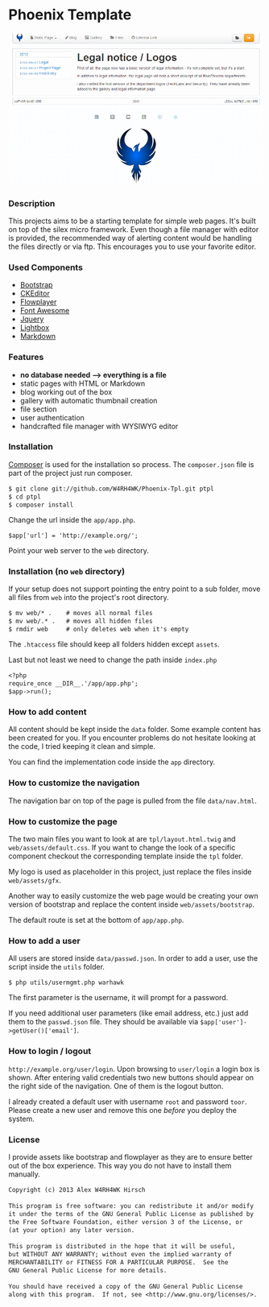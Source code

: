 # Phoenix Template

<p align="center">
    <img src="data/gallery/preview.png" width="500" />
</p>

### Description
This projects aims to be a starting template for simple web pages. It's built
on top of the silex micro framework. Even though a file manager with editor is
provided, the recommended way of alerting content would be handling the files
directly or via ftp. This encourages you to use your favorite editor.

### Used Components
 - [Bootstrap](http://twitter.github.com/bootstrap/)
 - [CKEditor](http://ckeditor.com/)
 - [Flowplayer](http://flowplayer.org/)
 - [Font Awesome](http://fortawesome.github.com/Font-Awesome/)
 - [Jquery](http://jquery.com/)
 - [Lightbox](http://lokeshdhakar.com/projects/lightbox2/)
 - [Markdown](http://michelf.ca/projects/php-markdown/)

### Features
 - **no database needed --> everything is a file**
 - static pages with HTML or Markdown
 - blog working out of the box
 - gallery with automatic thumbnail creation
 - file section
 - user authentication
 - handcrafted file manager with WYSIWYG editor

### Installation
[Composer](http://getcomposer.org/) is used for the installation so process.
The `composer.json` file is part of the project just run composer.

    $ git clone git://github.com/W4RH4WK/Phoenix-Tpl.git ptpl
    $ cd ptpl
    $ composer install

Change the url inside the `app/app.php`.

    $app['url'] = 'http://example.org/';

Point your web server to the `web` directory.

### Installation (no `web` directory)

If your setup does not support pointing the entry point to a sub folder, move
all files from `web` into the project's root directory.

    $ mv web/* .    # moves all normal files
    $ mv web/.* .   # moves all hidden files
    $ rmdir web     # only deletes web when it's empty

The `.htaccess` file should keep all folders hidden except `assets`.

Last but not least we need to change the path inside `index.php`

    <?php
    require_once __DIR__.'/app/app.php';
    $app->run();

### How to add content
All content should be kept inside the `data` folder. Some example content has
been created for you. If you encounter problems do not hesitate looking at the
code, I tried keeping it clean and simple.

You can find the implementation code inside the `app` directory.

### How to customize the navigation
The navigation bar on top of the page is pulled from the file `data/nav.html`.

### How to customize the page
The two main files you want to look at are `tpl/layout.html.twig` and
`web/assets/default.css`. If you want to change the look of a specific
component checkout the corresponding template inside the `tpl` folder.

My logo is used as placeholder in this project, just replace the files inside
`web/assets/gfx`.

Another way to easily customize the web page would be creating your own version
of bootstrap and replace the content inside `web/assets/bootstrap`.

The default route is set at the bottom of `app/app.php`.

### How to add a user
All users are stored inside `data/passwd.json`. In order to add a user, use the
script inside the `utils` folder.

    $ php utils/usermgmt.php warhawk

The first parameter is the username, it will prompt for a password.

If you need additional user parameters (like email address, etc.) just add them
to the `passwd.json` file. They should be available via
`$app['user']->getUser()['email']`.

### How to login / logout
`http://example.org/user/login`. Upon browsing to `user/login` a login box is
shown. After entering valid credentials two new buttons should appear on the
right side of the navigation. One of them is the logout button.

I already created a default user with username `root` and password `toor`.
Please create a new user and remove this one *before* you deploy the system.

### License
I provide assets like bootstrap and flowplayer as they are to ensure better out
of the box experience. This way you do not have to install them manually.

    Copyright (c) 2013 Alex W4RH4WK Hirsch

    This program is free software: you can redistribute it and/or modify
    it under the terms of the GNU General Public License as published by
    the Free Software Foundation, either version 3 of the License, or
    (at your option) any later version.

    This program is distributed in the hope that it will be useful,
    but WITHOUT ANY WARRANTY; without even the implied warranty of
    MERCHANTABILITY or FITNESS FOR A PARTICULAR PURPOSE.  See the
    GNU General Public License for more details.

    You should have received a copy of the GNU General Public License
    along with this program.  If not, see <http://www.gnu.org/licenses/>.
